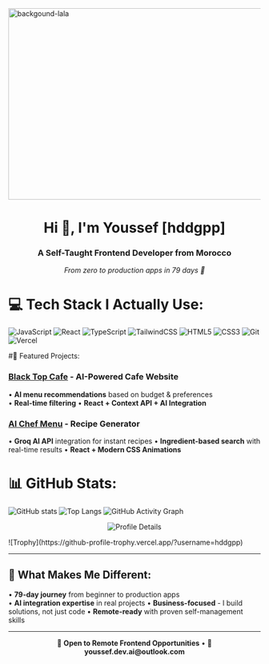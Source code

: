 <img width="1536" height="382" alt="backgound-lala" src="https://github.com/user-attachments/assets/5b9fda9a-7e89-4284-84e6-7b61727a4476" />


<h1 align="center">Hi 👋, I'm Youssef [hddgpp]</h1>
<h3 align="center">A Self-Taught Frontend Developer from Morocco</h3>
<p align="center"><i>From zero to production apps in 79 days 🚀</i></p>

# 💻 Tech Stack I Actually Use:
![JavaScript](https://img.shields.io/badge/javascript-%23323330.svg?style=for-the-badge&logo=javascript&logoColor=%23F7DF1E) 
![React](https://img.shields.io/badge/react-%2320232a.svg?style=for-the-badge&logo=react&logoColor=%2361DAFB) 
![TypeScript](https://img.shields.io/badge/typescript-%23007ACC.svg?style=for-the-badge&logo=typescript&logoColor=white)
![TailwindCSS](https://img.shields.io/badge/tailwindcss-%2338B2AC.svg?style=for-the-badge&logo=tailwind-css&logoColor=white) 
![HTML5](https://img.shields.io/badge/html5-%23E34F26.svg?style=for-the-badge&logo=html5&logoColor=white) 
![CSS3](https://img.shields.io/badge/css3-%231572B6.svg?style=for-the-badge&logo=css3&logoColor=white)
![Git](https://img.shields.io/badge/git-%23F05033.svg?style=for-the-badge&logo=git&logoColor=white) 
![Vercel](https://img.shields.io/badge/vercel-%23000000.svg?style=for-the-badge&logo=vercel&logoColor=white)

#🏢 Featured Projects:

### [Black Top Cafe](https://blacktopcoffee.netlify.app) - AI-Powered Cafe Website
• **AI menu recommendations** based on budget & preferences  
• **Real-time filtering**
• **React + Context API + AI Integration**

### [AI Chef Menu](https://chefs-menus.netlify.app/) - Recipe Generator  
• **Groq AI API** integration for instant recipes
• **Ingredient-based search** with real-time results
• **React + Modern CSS Animations**

# 📊 GitHub Stats:

![GitHub stats](https://github-readme-stats.vercel.app/api?username=hddgpp&show_icons=true&theme=react)
![Top Langs](https://github-readme-stats.vercel.app/api/top-langs/?username=hddgpp&theme=react)
![GitHub Activity Graph](https://github-readme-activity-graph.vercel.app/graph?username=hddgpp&theme=react-dark)
<div align="center">

![Profile Details](http://github-profile-summary-cards.vercel.app/api/cards/profile-details?username=hddgpp&theme=dracula)

</div>
![Trophy](https://github-profile-trophy.vercel.app/?username=hddgpp)

---
## 🌟 What Makes Me Different:
• **79-day journey** from beginner to production apps  
• **AI integration expertise** in real projects
• **Business-focused** - I build solutions, not just code
• **Remote-ready** with proven self-management skills

---

<p align="center">💼 <b>Open to Remote Frontend Opportunities</b> • 📧 <b>youssef.dev.ai@outlook.com</b></p>
